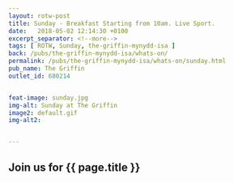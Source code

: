 ```yaml
---
layout: rotw-post
title: Sunday - Breakfast Starting from 10am. Live Sport.
date:   2018-05-02 12:14:30 +0100
excerpt_separator: <!--more-->
tags: [ ROTW, Sunday, the-griffin-mynydd-isa ]
back: /pubs/the-griffin-mynydd-isa/whats-on/
permalink: /pubs/the-griffin-mynydd-isa/whats-on/sunday.html
pub_name: The Griffin
outlet_id: 680214


feat-image: sunday.jpg
img-alt: Sunday at The Griffin
image2: default.gif
img-alt2:


---
```


<h2>Join us for {{ page.title }}</h2>
